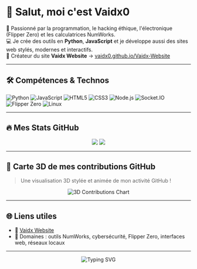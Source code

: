# 👋 Salut, moi c'est **Vaidx0**

🔧 Passionné par la programmation, le hacking éthique, l'électronique (Flipper Zero) et les calculatrices NumWorks.  
💻 Je crée des outils en **Python**, **JavaScript** et je développe aussi des sites web stylés, modernes et interactifs.  
📱 Créateur du site **Vaidx Website** → [vaidx0.github.io/Vaidx-Website](https://vaidx0.github.io/Vaidx-Website/index.html)

---

## 🛠️ Compétences & Technos

![Python](https://img.shields.io/badge/Python-3670A0?style=for-the-badge&logo=python&logoColor=white)
![JavaScript](https://img.shields.io/badge/JavaScript-F0DB4F?style=for-the-badge&logo=javascript&logoColor=black)
![HTML5](https://img.shields.io/badge/HTML5-E34F26?style=for-the-badge&logo=html5&logoColor=white)
![CSS3](https://img.shields.io/badge/CSS3-1572B6?style=for-the-badge&logo=css3&logoColor=white)
![Node.js](https://img.shields.io/badge/Node.js-339933?style=for-the-badge&logo=nodedotjs&logoColor=white)
![Socket.IO](https://img.shields.io/badge/Socket.IO-010101?style=for-the-badge&logo=socket.io&logoColor=white)
![Flipper Zero](https://img.shields.io/badge/Flipper%20Zero-orange?style=for-the-badge&logo=hackthebox&logoColor=white)
![Linux](https://img.shields.io/badge/Linux-FCC624?style=for-the-badge&logo=linux&logoColor=black)

---

## 🔥 Mes Stats GitHub

<p align="center">
  <img src="https://github-readme-stats.vercel.app/api?username=Vaidx0&show_icons=true&theme=tokyonight" />
  <img src="https://github-readme-stats.vercel.app/api/top-langs/?username=Vaidx0&layout=compact&theme=tokyonight" />
</p>

---

## 🧊 Carte 3D de mes contributions GitHub

> Une visualisation 3D stylée et animée de mon activité GitHub !

<p align="center">
  <img src="https://github.com/Vaidx0/Vaidx0/blob/output/github-contribution-grid-snake.svg" alt="3D Contributions Chart" />
</p>

---

## 🌐 Liens utiles

- 🔗 [Vaidx Website](https://vaidx0.github.io/Vaidx-Website/index.html)
- 💬 Domaines : outils NumWorks, cybersécurité, Flipper Zero, interfaces web, réseaux locaux

---

<!-- Signature animée -->
<p align="center">
  <img src="https://readme-typing-svg.demolab.com?font=Fira+Code&size=24&duration=3000&pause=1000&center=true&width=435&lines=Bienvenue+sur+mon+GitHub+!;Scripts%2C+Hacking%2C+Flipper+Zero%2C+NumWorks" alt="Typing SVG" />
</p>
